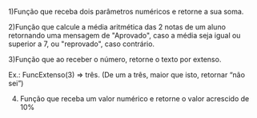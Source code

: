 1)Função que receba dois parâmetros numéricos e retorne a sua soma.

2)Função que calcule a média aritmética das 2 notas de um aluno retornando
uma mensagem de "Aprovado", caso a média seja igual ou superior a 7, ou
"reprovado", caso contrário.

3)Função que ao receber o número, retorne o texto por extenso.

Ex.: FuncExtenso(3) => três. (De um a três, maior que isto, retornar “não sei”)

4) Função que receba um valor numérico e retorne o valor acrescido de 10%

